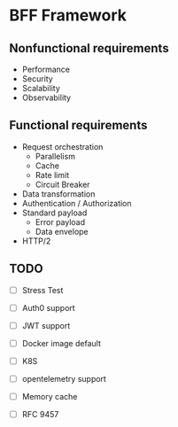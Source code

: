 # BFF Framework

## Nonfunctional requirements

- Performance
- Security
- Scalability
- Observability

## Functional requirements

- Request orchestration
  - Parallelism
  - Cache
  - Rate limit
  - Circuit Breaker
- Data transformation
- Authentication / Authorization
- Standard payload
  - Error payload
  - Data envelope
- HTTP/2

## TODO

- [ ] Stress Test
- [ ] Auth0 support
- [ ] JWT support
- [ ] Docker image default
- [ ] K8S
- [ ] opentelemetry support
- [ ] Memory cache
- [ ] RFC 9457



